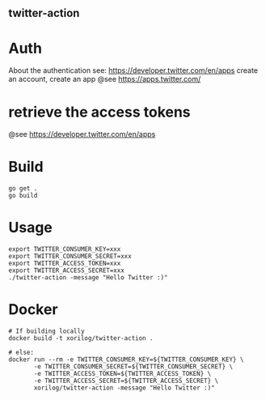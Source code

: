 twitter-action
---
# Auth
About the authentication see: https://developer.twitter.com/en/apps
create an account, create an app
@see https://apps.twitter.com/

# retrieve the access tokens
@see https://developer.twitter.com/en/apps

# Build
```
go get .
go build
```
# Usage
```
export TWITTER_CONSUMER_KEY=xxx
export TWITTER_CONSUMER_SECRET=xxx
export TWITTER_ACCESS_TOKEN=xxx
export TWITTER_ACCESS_SECRET=xxx
./twitter-action -message "Hello Twitter :)"

```

# Docker
```
# If building locally
docker build -t xorilog/twitter-action .

# else:
docker run --rm -e TWITTER_CONSUMER_KEY=${TWITTER_CONSUMER_KEY} \
       -e TWITTER_CONSUMER_SECRET=${TWITTER_CONSUMER_SECRET} \
       -e TWITTER_ACCESS_TOKEN=${TWITTER_ACCESS_TOKEN} \
       -e TWITTER_ACCESS_SECRET=${TWITTER_ACCESS_SECRET} \
       xorilog/twitter-action -message "Hello Twitter :)"
```
